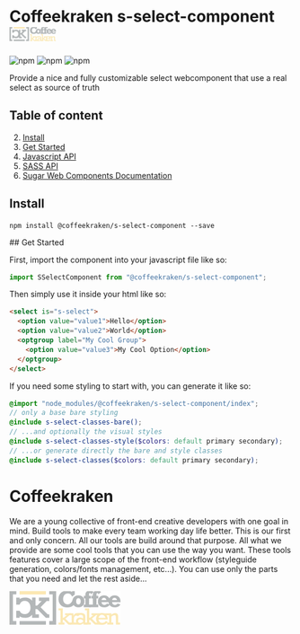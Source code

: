 # Coffeekraken s-select-component <img src=".resources/coffeekraken-logo.jpg" height="25px" />

![npm](https://img.shields.io/npm/l/@coffeekraken/s-select-component?style=flat-square)
![npm](https://img.shields.io/npm/v/@coffeekraken/s-select-component?style=flat-square)
![npm](https://img.shields.io/npm/dw/@coffeekraken/s-select-component?style=flat-square)

Provide a nice and fully customizable select webcomponent that use a real select as source of truth

## Table of content

2. [Install](#readme-install)
3. [Get Started](#readme-get-started)
4. [Javascript API](doc/api/js/SSelectComponent.md)
5. [SASS API](doc/api/scss)
6. [Sugar Web Components Documentation](https://github.com/Coffeekraken/coffeekraken/blob/master/utils/sugar/doc/js/webcomponents.md)

<a name="readme-install"></a>

## Install

```
npm install @coffeekraken/s-select-component --save
```

<a name="readme-get-started"></a>
## Get Started

First, import the component into your javascript file like so:

```js
import SSelectComponent from "@coffeekraken/s-select-component";
```

Then simply use it inside your html like so:

```html
<select is="s-select">
  <option value="value1">Hello</option>
  <option value="value2">World</option>
  <optgroup label="My Cool Group">
    <option value="value3">My Cool Option</option>
  </optgroup>
</select>
```

If you need some styling to start with, you can generate it like so:

```scss
@import "node_modules/@coffeekraken/s-select-component/index";
// only a base bare styling
@include s-select-classes-bare();
// ...and optionally the visual styles
@include s-select-classes-style($colors: default primary secondary);
// ...or generate directly the bare and style classes
@include s-select-classes($colors: default primary secondary);
```

<a name="readme-coffeekraken"></a>

# Coffeekraken

We are a young collective of front-end creative developers with one goal in mind. Build tools to make every team working day life better. This is our first and only concern. All our tools are build around that purpose.
All what we provide are some cool tools that you can use the way you want. These tools features cover a large scope of the front-end workflow (styleguide generation, colors/fonts management, etc...). You can use only the parts that you need and let the rest aside...

[![Coffeekraken](.resources/coffeekraken-logo.jpg)](https://coffeekraken.io)
